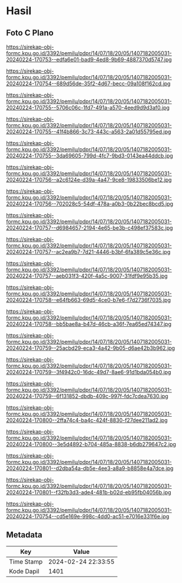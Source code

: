 # Hasil

## Foto C Plano

https://sirekap-obj-formc.kpu.go.id/3392/pemilu/pdpr/14/07/18/20/05/1407182005031-20240224-170753--edfa6e01-bad9-4ed8-9b69-4887370d5747.jpg

https://sirekap-obj-formc.kpu.go.id/3392/pemilu/pdpr/14/07/18/20/05/1407182005031-20240224-170754--689d56de-35f2-4d67-becc-09a108f162cd.jpg

https://sirekap-obj-formc.kpu.go.id/3392/pemilu/pdpr/14/07/18/20/05/1407182005031-20240224-170755--5706c06c-1fd7-491a-a570-4eed9d9d3af0.jpg

https://sirekap-obj-formc.kpu.go.id/3392/pemilu/pdpr/14/07/18/20/05/1407182005031-20240224-170755--41f4b866-3c73-443c-a563-2a01d55795ed.jpg

https://sirekap-obj-formc.kpu.go.id/3392/pemilu/pdpr/14/07/18/20/05/1407182005031-20240224-170755--3da69605-799d-4fc7-9bd3-0143ea44ddcb.jpg

https://sirekap-obj-formc.kpu.go.id/3392/pemilu/pdpr/14/07/18/20/05/1407182005031-20240224-170756--a2c6124e-d39a-4a47-9ce8-19833506be12.jpg

https://sirekap-obj-formc.kpu.go.id/3392/pemilu/pdpr/14/07/18/20/05/1407182005031-20240224-170756--702028c5-54df-478a-a0b3-0b22bec8bcd5.jpg

https://sirekap-obj-formc.kpu.go.id/3392/pemilu/pdpr/14/07/18/20/05/1407182005031-20240224-170757--d6984657-2194-4e65-be3b-c498ef37583c.jpg

https://sirekap-obj-formc.kpu.go.id/3392/pemilu/pdpr/14/07/18/20/05/1407182005031-20240224-170757--ac2ea9b7-7d21-4446-b3bf-6fa389c5e36c.jpg

https://sirekap-obj-formc.kpu.go.id/3392/pemilu/pdpr/14/07/18/20/05/1407182005031-20240224-170757--aeb031f3-420f-4a5c-9007-31fdf9e95b35.jpg

https://sirekap-obj-formc.kpu.go.id/3392/pemilu/pdpr/14/07/18/20/05/1407182005031-20240224-170758--e64fb663-69d5-4ce0-b7e6-f7d2736f7035.jpg

https://sirekap-obj-formc.kpu.go.id/3392/pemilu/pdpr/14/07/18/20/05/1407182005031-20240224-170758--bb5bae8a-b47d-46cb-a36f-7ea65ed74347.jpg

https://sirekap-obj-formc.kpu.go.id/3392/pemilu/pdpr/14/07/18/20/05/1407182005031-20240224-170759--25acbd29-eca3-4a42-9b05-d6ae42b3b962.jpg

https://sirekap-obj-formc.kpu.go.id/3392/pemilu/pdpr/14/07/18/20/05/1407182005031-20240224-170759--3f4942c0-16dc-49d7-8ae6-91d1bda054b0.jpg

https://sirekap-obj-formc.kpu.go.id/3392/pemilu/pdpr/14/07/18/20/05/1407182005031-20240224-170759--6f131852-dbdb-409c-997f-fdc7cdea7630.jpg

https://sirekap-obj-formc.kpu.go.id/3392/pemilu/pdpr/14/07/18/20/05/1407182005031-20240224-170800--2ffa74c4-ba4c-424f-8830-f27dee211ad2.jpg

https://sirekap-obj-formc.kpu.go.id/3392/pemilu/pdpr/14/07/18/20/05/1407182005031-20240224-170800--3e5d4892-b704-485a-8838-b6db279647c2.jpg

https://sirekap-obj-formc.kpu.go.id/3392/pemilu/pdpr/14/07/18/20/05/1407182005031-20240224-170801--d2dba54a-db5e-4ee3-a8a9-b8858e4a7dce.jpg

https://sirekap-obj-formc.kpu.go.id/3392/pemilu/pdpr/14/07/18/20/05/1407182005031-20240224-170801--f32fb3d3-ade4-481b-b02d-eb95fb04056b.jpg

https://sirekap-obj-formc.kpu.go.id/3392/pemilu/pdpr/14/07/18/20/05/1407182005031-20240224-170754--cd5e169e-998c-4dd0-ac51-e7016e331f6e.jpg


## Metadata

| Key        | Value               |
| ---------- | ------------------- |
| Time Stamp | 2024-02-24 22:33:55 |
| Kode Dapil | 1401                |



